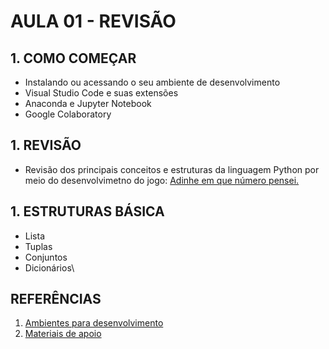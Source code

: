 # AULA 01 - REVISÃO

## 1. COMO COMEÇAR

- Instalando ou acessando o seu ambiente de desenvolvimento
- Visual Studio Code e suas extensões
- Anaconda e Jupyter Notebook
- Google Colaboratory

## 1. REVISÃO

 - Revisão dos principais conceitos e estruturas da linguagem Python por meio do desenvolvimetno do jogo: [Adinhe em que número pensei.](https://repl.it/@ferreira_mr/adivinhe-em-que-numero-pensei#main.py)

## 1. ESTRUTURAS BÁSICA

- Lista
- Tuplas
- Conjuntos
- Dicionários\

## REFERÊNCIAS

1. [Ambientes para desenvolvimento](ambientes_de_desenvolvimento.md)
2. [Materiais de apoio](referencias.md)